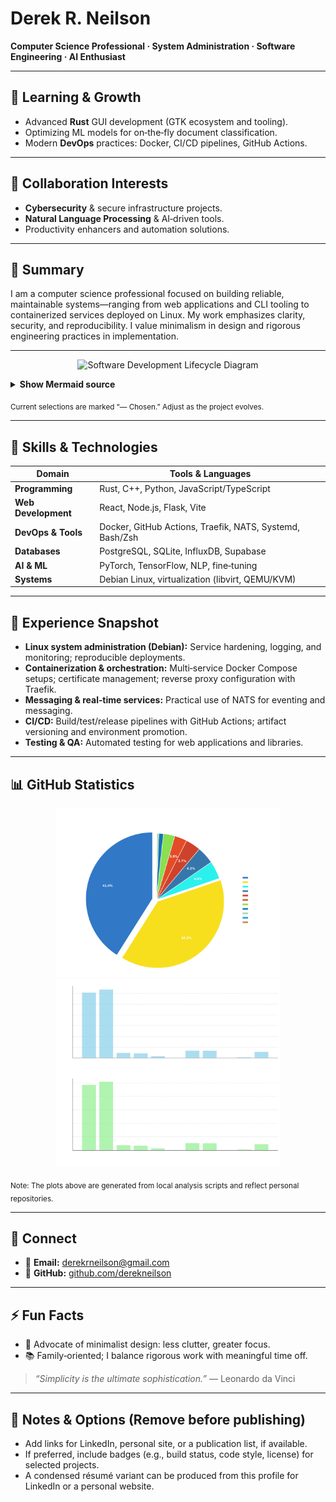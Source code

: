 # Derek R. Neilson

**Computer Science Professional · System Administration · Software Engineering · AI Enthusiast**

---

## 🌱 Learning & Growth

* Advanced **Rust** GUI development (GTK ecosystem and tooling).
* Optimizing ML models for on‑the‑fly document classification.
* Modern **DevOps** practices: Docker, CI/CD pipelines, GitHub Actions.

---

## 👯 Collaboration Interests

* **Cybersecurity** & secure infrastructure projects.
* **Natural Language Processing** & AI‑driven tools.
* Productivity enhancers and automation solutions.

---

## 🧭 Summary

I am a computer science professional focused on building reliable, maintainable systems—ranging from web applications and CLI tooling to containerized services deployed on Linux. My work emphasizes clarity, security, and reproducibility. I value minimalism in design and rigorous engineering practices in implementation.

---


<!-- Pre-rendered Mermaid diagram (auto-generated) -->
<p align="center">
  <img src="diagram/sdlc.svg" alt="Software Development Lifecycle Diagram" width="800" />
</p>

<details>
  <summary><strong>Show Mermaid source</strong></summary>

```mermaid
%% Source of diagram. Auto-rendered to diagram/sdlc.svg by diagram/render_diagram.sh
%% (Edit diagram/sdlc.mmd instead of this embedded copy.)
flowchart TD
  classDef hidden fill=none,stroke=none
  HIDDEN_START([Start]):::hidden
  HIDDEN_START --> DISCOVERY
  %% (Truncated – see diagram/sdlc.mmd for full source)
```

</details>

<sub>Current selections are marked “— Chosen.” Adjust as the project evolves.</sub>

---

## 💼 Skills & Technologies

| Domain              | Tools & Languages                                        |
| ------------------- | -------------------------------------------------------- |
| **Programming**     | Rust, C++, Python, JavaScript/TypeScript                 |
| **Web Development** | React, Node.js, Flask, Vite                              |
| **DevOps & Tools**  | Docker, GitHub Actions, Traefik, NATS, Systemd, Bash/Zsh |
| **Databases**       | PostgreSQL, SQLite, InfluxDB, Supabase                   |
| **AI & ML**         | PyTorch, TensorFlow, NLP, fine‑tuning                    |
| **Systems**         | Debian Linux, virtualization (libvirt, QEMU/KVM)         |

---

## 🧱 Experience Snapshot

* **Linux system administration (Debian):** Service hardening, logging, and monitoring; reproducible deployments.
* **Containerization & orchestration:** Multi‑service Docker Compose setups; certificate management; reverse proxy configuration with Traefik.
* **Messaging & real‑time services:** Practical use of NATS for eventing and messaging.
* **CI/CD:** Build/test/release pipelines with GitHub Actions; artifact versioning and environment promotion.
* **Testing & QA:** Automated testing for web applications and libraries.

---

## 📊 GitHub Statistics

<div align="center">
  <img src="language_breakdown.png" alt="Language Breakdown" width="360" />
  <img src="language_bar.png" alt="Lines of Code per Language" width="360" />
</div>

<sub>Note: The plots above are generated from local analysis scripts and reflect personal repositories.</sub>

---

## 🤝 Connect

* 📧 **Email:** [derekrneilson@gmail.com](mailto:derekrneilson@gmail.com)
* 🧪 **GitHub:** [github.com/derekneilson](https://github.com/derekneilson)

---

## ⚡ Fun Facts

* 🎯 Advocate of minimalist design: less clutter, greater focus.
* 📚 Family‑oriented; I balance rigorous work with meaningful time off.

> *“Simplicity is the ultimate sophistication.”* — Leonardo da Vinci

---

## 📌 Notes & Options (Remove before publishing)

* Add links for LinkedIn, personal site, or a publication list, if available.
* If preferred, include badges (e.g., build status, code style, license) for selected projects.
* A condensed résumé variant can be produced from this profile for LinkedIn or a personal website.
